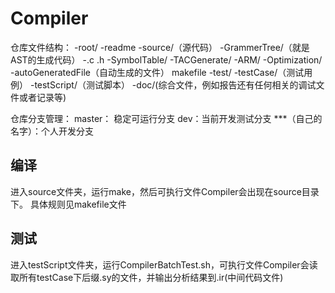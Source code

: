 # Compiler
仓库文件结构：
  -root/
    -readme
    -source/（源代码）
      -GrammerTree/（就是AST的生成代码）
        -.c .h 
      -SymbolTable/
      -TACGenerate/
      -ARM/
      -Optimization/
      -autoGeneratedFile（自动生成的文件）
      makefile
    -test/
      -testCase/（测试用例）
      -testScript/（测试脚本）
    -doc/(综合文件，例如报告还有任何相关的调试文件或者记录等)

仓库分支管理：
master： 稳定可运行分支
dev：当前开发测试分支
***（自己的名字）：个人开发分支
## 编译
进入source文件夹，运行make，然后可执行文件Compiler会出现在source目录下。
具体规则见makefile文件
## 测试
进入testScript文件夹，运行CompilerBatchTest.sh，可执行文件Compiler会读取所有testCase下后缀.sy的文件，并输出分析结果到.ir(中间代码文件)
